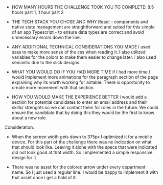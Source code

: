- HOW MANY HOURS THE CHALLENGE TOOK YOU TO COMPLETE: 8.5 hours part 1, 1 hour part 2

- THE TECH STACK YOU CHOSE AND WHY
  React - components and native state management are straightforward and suited for this simple of an app
  Typescript - to ensure data types are correct and avoid unnecessary errors down the line.

- ANY ADDITIONAL TECHNICAL CONSIDERATIONS YOU MADE
  I used sass to make more sense of the css when reading it. I also utilized variables for the colors to make them easier to change later. I also used semantic due to the slick designs

- WHAT YOU WOULD DO IF YOU HAD MORE TIME
  If I had more time I would implement more animations for the paragraph section of the page explaining why its worth working for airtable. There is opportunity to create more movement with that section.

- HOW YOU WOULD MAKE THE EXPERIENCE BETTER
  I would add a section for potential candidates to enter an email address and their skills/ strenghts so we can contact them for roles in the future. We could ensure the candidate that by doing this they would be the first to know about a new role.

Consideration:

- When the screen width gets down to 375px I optimized it for a mobile device. For this part of the challenge there was no indication on what that should look like. Leaving it alone with the specs that were indicated did not look good at that width. So I implemented a simple responsive design for it

- There was no asset for the colored arrow under every department name. So I just used a regular line. I would be happy to implement it with that asset once I get a hold of it.
